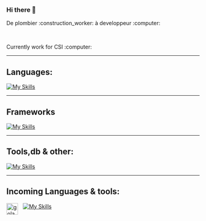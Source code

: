 ### Hi there 👋

<p>De plombier :construction_worker: à developpeur :computer:</p>
<br />
<p>Currently work for CSI :computer:</p>

---

## Languages:
[![My Skills](https://skillicons.dev/icons?i=java,js,ts,html,css)](https://skillicons.dev)

---
## Frameworks
[![My Skills](https://skillicons.dev/icons?i=spring,react,vue,vuejs,nodejs,sass)](https://skillicons.dev)

---
## Tools,db & other:
[![My Skills](https://skillicons.dev/icons?i=vuetify,firebase,tailwind,materialui,figma,docker,postgres,cassandra,linux)](https://skillicons.dev)

---

## Incoming Languages & tools:
[![My Skills](https://skillicons.dev/icons?i=py,go,lua)](https://skillicons.dev)
<img align="left" alt="golang" width="30px" style="padding-right: 10px;" src="https://cdn.jsdelivr.net/gh/devicons/devicon/icons/go/go-original.svg" />
